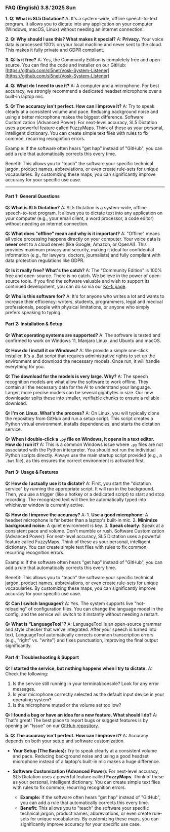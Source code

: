 ### FAQ (English) 3.8.'2025 Sun

**1. Q: What is SL5 Dictation?**
A: It's a system-wide, offline speech-to-text program. It allows you to dictate into any application on your computer (Windows, macOS, Linux) without needing an internet connection.

**2. Q: Why should I use this? What makes it special?**
A: **Privacy.** Your voice data is processed 100% on your local machine and never sent to the cloud. This makes it fully private and GDPR compliant.

**3. Q: Is it free?**
A: Yes, the Community Edition is completely free and open-source. You can find the code and installer on our GitHub: [https://github.com/sl5net/Vosk-System-Listener](https://github.com/sl5net/Vosk-System-Listener)

**4. Q: What do I need to use it?**
A: A computer and a microphone. For best accuracy, we strongly recommend a dedicated headset microphone over a built-in laptop mic.

**5. Q: The accuracy isn't perfect. How can I improve it?**
A: Try to speak clearly at a consistent volume and pace. Reducing background noise and using a better microphone makes the biggest difference.
Software Customization (Advanced Power): For next-level accuracy, SL5 Dictation uses a powerful feature called FuzzyMaps. Think of these as your personal, intelligent dictionary. You can create simple text files with rules to fix common, recurring recognition errors.

Example: If the software often hears "get hap" instead of "GitHub", you can add a rule that automatically corrects this every time.

Benefit: This allows you to "teach" the software your specific technical jargon, product names, abbreviations, or even create rule-sets for unique vocabularies. By customizing these maps, you can significantly improve accuracy for your specific use case.

***

#### **Part 1: General Questions**

**Q: What is SL5 Dictation?**
A: SL5 Dictation is a system-wide, offline speech-to-text program. It allows you to dictate text into any application on your computer (e.g., your email client, a word processor, a code editor) without needing an internet connection.

**Q: What does "offline" mean and why is it important?**
A: "Offline" means all voice processing happens directly on your computer. Your voice data is **never** sent to a cloud server (like Google, Amazon, or OpenAI). This provides maximum privacy and security, making it ideal for confidential information (e.g., for lawyers, doctors, journalists) and fully compliant with data protection regulations like GDPR.

**Q: Is it really free? What's the catch?**
A: The "Community Edition" is 100% free and open-source. There is no catch. We believe in the power of open-source tools. If you find the software valuable and wish to support its continued development, you can do so via our [Ko-fi page](https://ko-fi.com/sl5).

**Q: Who is this software for?**
A: It's for anyone who writes a lot and wants to increase their efficiency: writers, students, programmers, legal and medical professionals, people with physical limitations, or anyone who simply prefers speaking to typing.

#### **Part 2: Installation & Setup**

**Q: What operating systems are supported?**
A: The software is tested and confirmed to work on Windows 11, Manjaro Linux, and Ubuntu and macOS.

**Q: How do I install it on Windows?**
A: We provide a simple one-click installer. It's a .Bat script that requires administrative rights to set up the environment and download the necessary models. Once run, it will handle everything for you.

**Q: The download for the models is very large. Why?**
A: The speech recognition models are what allow the software to work offline. They contain all the necessary data for the AI to understand your language. Larger, more precise models can be several gigabytes in size. Our new downloader splits these into smaller, verifiable chunks to ensure a reliable download.

**Q: I'm on Linux. What's the process?**
A: On Linux, you will typically clone the repository from GitHub and run a setup script. This script creates a Python virtual environment, installs dependencies, and starts the dictation service.

**Q: When I double-click a `.py` file on Windows, it opens in a text editor. How do I run it?**
A: This is a common Windows issue where `.py` files are not associated with the Python interpreter. You should not run the individual Python scripts directly. Always use the main startup script provided (e.g., a `.bat` file), as this ensures the correct environment is activated first.

#### **Part 3: Usage & Features**

**Q: How do I actually use it to dictate?**
A: First, you start the "dictation service" by running the appropriate script. It will run in the background. Then, you use a trigger (like a hotkey or a dedicated script) to start and stop recording. The recognized text will then be automatically typed into whichever window is currently active.

**Q: How do I improve the accuracy?**
A: 1. **Use a good microphone:** A headset microphone is far better than a laptop's built-in mic. 2. **Minimize background noise:** A quiet environment is key. 3. **Speak clearly:** Speak at a consistent pace and volume. Don't mumble or rush.
Software Customization (Advanced Power): For next-level accuracy, SL5 Dictation uses a powerful feature called FuzzyMaps. Think of these as your personal, intelligent dictionary. You can create simple text files with rules to fix common, recurring recognition errors.

Example: If the software often hears "get hap" instead of "GitHub", you can add a rule that automatically corrects this every time.

Benefit: This allows you to "teach" the software your specific technical jargon, product names, abbreviations, or even create rule-sets for unique vocabularies. By customizing these maps, you can significantly improve accuracy for your specific use case.

**Q: Can I switch languages?**
A: Yes. The system supports live "hot-reloading" of configuration files. You can change the language model in the config, and the service will switch to it instantly without needing a restart.

**Q: What is "LanguageTool"?**
A: LanguageTool is an open-source grammar and style checker that we've integrated. After your speech is turned into text, LanguageTool automatically corrects common transcription errors (e.g., "right" vs. "write") and fixes punctuation, improving the final output significantly.

#### **Part 4: Troubleshooting & Support**

**Q: I started the service, but nothing happens when I try to dictate.**
A: Check the following:
1.  Is the service still running in your terminal/console? Look for any error messages.
2.  Is your microphone correctly selected as the default input device in your operating system?
3.  Is the microphone muted or the volume set too low?

**Q: I found a bug or have an idea for a new feature. What should I do?**
A: That's great! The best place to report bugs or suggest features is by opening an "Issue" on our [GitHub repository](https://github.com/sl5net/Vosk-System-Listener).



**5. Q: The accuracy isn't perfect. How can I improve it?**
A: Accuracy depends on both your setup and software customization.

*   **Your Setup (The Basics):** Try to speak clearly at a consistent volume and pace. Reducing background noise and using a good headset microphone instead of a laptop's built-in mic makes a huge difference.

*   **Software Customization (Advanced Power):** For next-level accuracy, SL5 Dictation uses a powerful feature called **FuzzyMaps**. Think of these as your personal, intelligent dictionary. You can create simple text files with rules to fix common, recurring recognition errors.

    *   **Example:** If the software often hears "get hap" instead of "GitHub", you can add a rule that automatically corrects this every time.
    *   **Benefit:** This allows you to "teach" the software your specific technical jargon, product names, abbreviations, or even create rule-sets for unique vocabularies. By customizing these maps, you can significantly improve accuracy for your specific use case.



